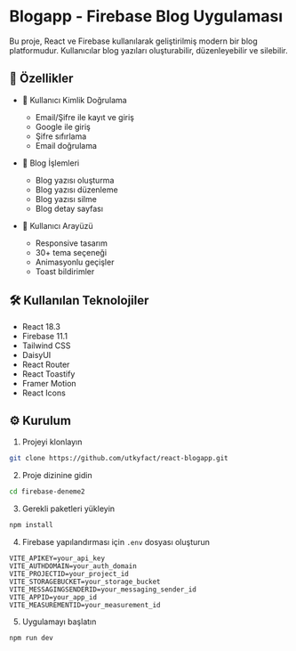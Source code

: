# Blogapp - Firebase Blog Uygulaması

Bu proje, React ve Firebase kullanılarak geliştirilmiş modern bir blog platformudur. Kullanıcılar blog yazıları oluşturabilir, düzenleyebilir ve silebilir.

## 🚀 Özellikler

- 👤 Kullanıcı Kimlik Doğrulama
  - Email/Şifre ile kayıt ve giriş
  - Google ile giriş
  - Şifre sıfırlama
  - Email doğrulama

- 📝 Blog İşlemleri
  - Blog yazısı oluşturma
  - Blog yazısı düzenleme
  - Blog yazısı silme
  - Blog detay sayfası

- 🎨 Kullanıcı Arayüzü
  - Responsive tasarım
  - 30+ tema seçeneği
  - Animasyonlu geçişler
  - Toast bildirimler

## 🛠️ Kullanılan Teknolojiler

- React 18.3
- Firebase 11.1
- Tailwind CSS
- DaisyUI
- React Router
- React Toastify
- Framer Motion
- React Icons

## ⚙️ Kurulum

1. Projeyi klonlayın
```bash
git clone https://github.com/utkyfact/react-blogapp.git
```
2. Proje dizinine gidin

```bash
cd firebase-deneme2
```

3. Gerekli paketleri yükleyin

```bash
npm install
```

4. Firebase yapılandırması için `.env` dosyası oluşturun
```env
VITE_APIKEY=your_api_key
VITE_AUTHDOMAIN=your_auth_domain
VITE_PROJECTID=your_project_id
VITE_STORAGEBUCKET=your_storage_bucket
VITE_MESSAGINGSENDERID=your_messaging_sender_id
VITE_APPID=your_app_id
VITE_MEASUREMENTID=your_measurement_id
```

5. Uygulamayı başlatın
```bash
npm run dev
```
